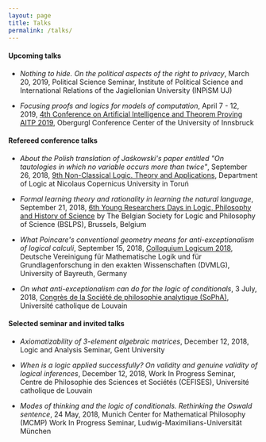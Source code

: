 ```yaml
---
layout: page
title: Talks
permalink: /talks/
---
```


#### Upcoming talks

- _Nothing to hide. On the political aspects of the right to privacy_, March 20, 2019, Political Science Seminar, Institute of Political Science and International Relations of the Jagiellonian University (INPiSM UJ)

- _Focusing proofs and logics for models of computation_, April 7 - 12, 2019, [4th Conference on Artificial Intelligence and Theorem Proving AITP 2019](http://aitp-conference.org/2019/), Obergurgl Conference Center of the University of Innsbruck


#### Refereed conference talks

- _About the Polish translation of Jaśkowski's paper entitled "On tautologies in which no variable occurs more than twice"_, September 26, 2018, [9th Non-Classical Logic. Theory and Applications](http://ncl.umk.pl/LNK18/lnk18_en.html), Department of Logic at Nicolaus Copernicus University in Toruń

- _Formal learning theory and rationality in learning the natural language_, September 21, 2018, [6th Young Researchers Days in Logic, Philosophy and History of Science](http://www.bslps.be/YRD6.html) by The Belgian Society for Logic and Philosophy of Science (BSLPS), Brussels, Belgium

- _What Poincare's conventional geometry means for anti-exceptionalism of logical calculi_, September 15, 2018, [Colloquium Logicum 2018](https://www.cl2018.uni-bayreuth.de/en/), Deutsche Vereinigung für Mathematische Logik und für Grundlagenforschung in den exakten Wissenschaften (DVMLG), University of Bayreuth, Germany


- _On what anti-exceptionalism can do for the logic of conditionals_, 3 July, 2018, [Congrès de la Société de philosophie analytique (SoPhA)](https://sopha2018.sciencesconf.org/), Université catholique de Louvain


#### Selected seminar and invited talks

- _Axiomatizability of 3-element algebraic matrices_, December 12, 2018, Logic and Analysis Seminar, Gent University

- _When is a logic applied successfully? On validity and genuine validity of logical inferences_, December 12, 2018, Work In Progress Seminar, Centre de Philosophie des Sciences et Sociétés (CEFISES), Université catholique de Louvain

- _Modes of thinking and the logic of conditionals. Rethinking the Oswald sentence_, 24 May, 2018, Munich Center for Mathematical Philosophy (MCMP) Work In Progress Seminar, Ludwig-Maximilians-Universität München 

